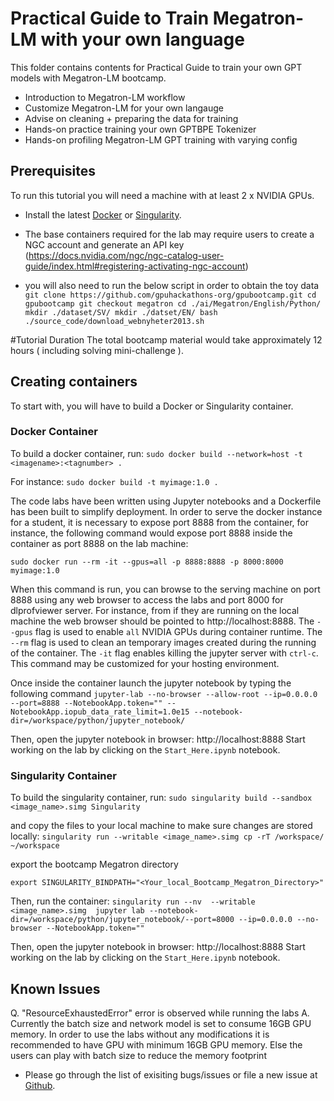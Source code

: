 # Practical Guide to Train Megatron-LM with your own language

This folder contains contents for Practical Guide to train your own GPT models with Megatron-LM bootcamp.

- Introduction to Megatron-LM workflow
- Customize Megatron-LM for your own langauge
- Advise on cleaning + preparing the data for training 
- Hands-on practice training your own GPTBPE Tokenizer 
- Hands-on profiling Megatron-LM GPT training with varying config

## Prerequisites
To run this tutorial you will need a machine with at least 2 x NVIDIA GPUs.

- Install the latest [Docker](https://docs.nvidia.com/datacenter/cloud-native/container-toolkit/install-guide.html#docker) or [Singularity](https://sylabs.io/docs/).

- The base containers required for the lab may require users to create a NGC account and generate an API key (https://docs.nvidia.com/ngc/ngc-catalog-user-guide/index.html#registering-activating-ngc-account)

- you will also need to run the below script in order to obtain the toy data
`
git clone https://github.com/gpuhackathons-org/gpubootcamp.git
cd gpubootcamp
git checkout megatron
cd ./ai/Megatron/English/Python/ 
mkdir ./dataset/SV/
mkdir ./datset/EN/
bash ./source_code/download_webnyheter2013.sh`

#Tutorial Duration
The total bootcamp material would take approximately 12 hours ( including solving mini-challenge ).

## Creating containers
To start with, you will have to build a Docker or Singularity container.

### Docker Container
To build a docker container, run:
`sudo docker build --network=host -t <imagename>:<tagnumber> .`

For instance:
`sudo docker build -t myimage:1.0 .`

The code labs have been written using Jupyter notebooks and a Dockerfile has been built to simplify deployment. In order to serve the docker instance for a student, it is necessary to expose port 8888 from the container, for instance, the following command would expose port 8888 inside the container as port 8888 on the lab machine:

`sudo docker run --rm -it --gpus=all -p 8888:8888 -p 8000:8000 myimage:1.0`

When this command is run, you can browse to the serving machine on port 8888 using any web browser to access the labs and port 8000 for dlprofviewer server. For instance, from if they are running on the local machine the web browser should be pointed to http://localhost:8888. The `--gpus` flag is used to enable `all` NVIDIA GPUs during container runtime. The `--rm` flag is used to clean an temporary images created during the running of the container. The `-it` flag enables killing the jupyter server with `ctrl-c`. This command may be customized for your hosting environment.


Once inside the container launch the jupyter notebook by typing the following command
`jupyter-lab --no-browser --allow-root --ip=0.0.0.0 --port=8888 --NotebookApp.token="" --NotebookApp.iopub_data_rate_limit=1.0e15 --notebook-dir=/workspace/python/jupyter_notebook/`

Then, open the jupyter notebook in browser: http://localhost:8888
Start working on the lab by clicking on the `Start_Here.ipynb` notebook.

### Singularity Container

To build the singularity container, run:
`sudo singularity build --sandbox <image_name>.simg Singularity`

and copy the files to your local machine to make sure changes are stored locally:
`singularity run --writable <image_name>.simg cp -rT /workspace/ ~/workspace`

export the bootcamp Megatron directory 

`export SINGULARITY_BINDPATH="<Your_local_Bootcamp_Megatron_Directory>"`

Then, run the container:
`singularity run --nv  --writable <image_name>.simg  jupyter lab --notebook-dir=/workspace/python/jupyter_notebook/--port=8000 --ip=0.0.0.0 --no-browser --NotebookApp.token=""`


Then, open the jupyter notebook in browser: http://localhost:8888
Start working on the lab by clicking on the `Start_Here.ipynb` notebook.

## Known Issues

Q. "ResourceExhaustedError" error is observed while running the labs
A. Currently the batch size and network model is set to consume 16GB GPU memory. In order to use the labs without any modifications it is recommended to have GPU with minimum 16GB GPU memory. Else the users can play with batch size to reduce the memory footprint

- Please go through the list of exisiting bugs/issues or file a new issue at [Github](https://github.com/gpuhackathons-org/gpubootcamp/issues).